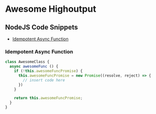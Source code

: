 # Awesome Highoutput

## NodeJS Code Snippets
- [Idempotent Async Function](#idempotent-async-function)

### Idempotent Async Function
```js
class AwesomeClass {
  async awesomeFunc () {
    if (!this.awesomeFuncPromise) {
      this.awesomeFuncPromise = new Promise((resolve, reject) => {
        // insert code here
      })
    }

    return this.awesomeFuncPromise;
  }
}
```
